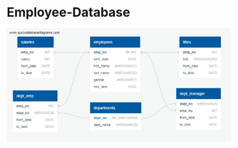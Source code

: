 # Employee-Database

![ERD](https://github.com/aktavern/Employee-Database/blob/master/ERD.png "ERD")
